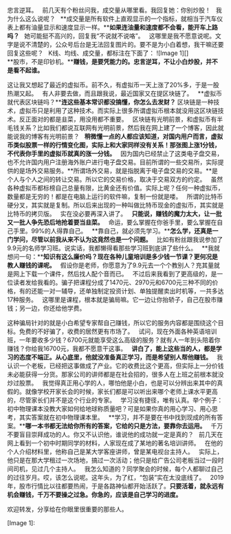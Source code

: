 忠言逆耳。
 
前几天有个粉丝问我，成交量从哪里看。我回复她：你别炒股！
 
我为什么这么说呢？
 
**成交量是所有软件上直观显示的一个指标，就相当于汽车仪表上都有油量显示和速度显示一样。****如果连油量和速度都不会看，能开车上路吗？**
 
她可能挺不高兴的，回复我“不说就不说咯”。
 
这哪里是我不愿意说呢。文字是说不清楚的，公众号后台是无法回复图片的。要不是为小白着想，我干嘛还要回复这些呢？
 
K线、均线、成交量，都标注在下面了：
![Image 1][]
   
**股市，不是印钞机。****赚钱，是要凭能力的。忠言逆耳，不让小白炒股，并不是看不起谁。**
  
这让我又想起了最近的虚拟币。前不久，有虚拟币一天上涨了20%多，于是一股热潮又起。
 
有人非要去做，而且跟我说，最近国家又在提区块链了。
 
**虚拟币就代表区块链吗？****连这些基本常识都没搞懂，你怎么去发财？**
区块链是一种技术，虚拟币只是利用了这种技术。而实际上很多所谓虚拟币根本就没用这区块链技术。反正面对的都是韭菜，用没用都不重要。
 
区块链有光明前景，和虚拟币有半毛钱关系？比如我们都说互联网有光明前景，然后我在网上建了一个博客，因此就能说我的博客有光明前景？
 
**稍微懂一点的人都应该知道，对国内用户而言，虚拟币类似股票一样的行情变化图，实际上和大家同样没有关系！那张图上涨1分钱，不代表你手里的虚拟币就真的涨一分钱。**
 
因为国内已经禁止了这类电子盘交易，也不允许国内用户注册海外账户进行电子盘交易。目前所谓的一些交易所，实际提供的是场外交易服务。**所谓场外交易，就是指脱离于电子盘交易的交易。**是个人与个人之间的转让交易。所以它的交易价格，取决于交易双方的约定。
 
虽然各种虚拟币都标榜自己总量有限，比黄金还有价值。实际上呢？任何一种虚拟币，数量都是无穷的！都是在电脑上运行的软件嘛，复制一份就是喽。
 
所谓的比特币硬分叉，其实就是复制。所以后来出现的一种叫做比特币现金的虚拟币，其实就是比特币的拷贝版。
 
实在没必要再深入讲了。
 
**只能说，赚钱的魔力太大，让一批又一批人争先恐后地抢着要当韭菜。**
  
命运，要么掌握在你爸手里，要么掌握在自己手里。99%的人得靠自己。
 
**靠自己，就必须先学习。****怎么学，还真是一门学问，尽管以前我从来不认为这竟然也是一个问题。**
 
比如有粉丝跟我说参加了9.9元的名师学习班。说实话，我都懒得看那些学习班到底讲了些什么。
 
**我就想问一句：****知识有这么廉价吗？现在各种儿童培训是多少钱一节课？更何况是教人赚钱的课呢。**
 
假设你是老师，你愿意为了9.9元去一个个教别人？充其量就是网上下载一个课件，然后找人配个音而已。
 
不过后来我看到了更高级的，是一位读者发给我看的。骗子把课程分成了1470元、2970元和6700元三种不同的价格，有的还能一对一辅导，还单独制定投资计划、单独提醒卖出时机等，一共多达17种服务。
 
这哪里是课程，根本就是骗局嘛。它一边让你抬轿子，自己在股市赚钱；另一边，你还给他学费。
  
这种骗局针对的就是小白希望专家帮自己赚钱，所以它的服务内容都是围绕这个目标。免费的不好骗了，收费的居然更有市场了。
 
试问，现在外面各种英语培训班，一年要收多少钱？6700元就能享受这么高级的服务？就有人一年到头陪着你赚钱？你给我16700元，我都不愿意干这事。
 
**讲白了，能上这些当的人，都是学习的态度不端正。从心底里，他就没准备真正学习，而是希望别人帮他赚钱。**
 
我认识一个老板，已经把这事做成了产业。它的收费比这个更高，但实际上一分价钱未必能获得一分货。那家公司的讲师都是在社会招的，很多人在上班之前根本就没炒过股票。
 
我觉得真正用心学的人，哪怕他是小白，也是可以分辨出来其中的真假的。就像学校开家长会的时候，家长们都是可以听出来哪个老师上课水平更高的，尽管家长们并不是这个行业的专家。
 
学习没有捷径，唯有认真。举个例子：初中物理课本没教大家如何给地球称质量吧？可是如果你真的用心学习、用心思考，其实答案就在初中物理课本里。
 
**学习，并不是要在书中找到现成的所有答案。****哪一本书都无法给你所有的答案，它给的只是方法，要靠你去运用。**
 
千万不要盲目崇拜成功的人。你又不认识他，谁说他的成功就一定是真的？
 
前几天在网上看到一个初中时期同学的材料，人家现在成了某地的著名培训讲师。
 
在他的个人介绍材料里，他称自己是某大学客座讲师，曾是某电视台主持人。
 
实际上，他只是在那大学租过一次场地，搞过一次活动；他只是给广告公司老板当过一段时间司机，见过几个主持人。
 
我怎么知道的？同学聚会的时候，每个人都聊过自己的过往岁月。哎，该怎么说呢。这年头，为了红，“包装”实在太没底线了。
 
2019年，股市行情比以往都要热闹，于是各路神仙都开始活跃了。**只要活着，就永远有机会赚钱，千万不要操之过急。你急的，应该是自己学习的进度。**
  
  
欢迎转发，分享给在你眼里很重要的那些人。

[Image 1]: 